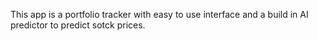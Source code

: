 This app is a portfolio tracker with easy to use interface and a build in AI predictor to predict sotck prices.
